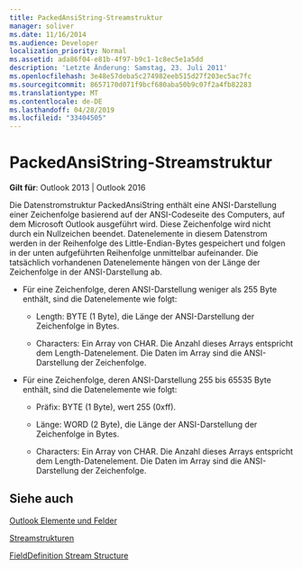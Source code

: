 ```yaml
---
title: PackedAnsiString-Streamstruktur
manager: soliver
ms.date: 11/16/2014
ms.audience: Developer
localization_priority: Normal
ms.assetid: ada86f04-e81b-4f97-b9c1-1c8ec5e1a5dd
description: 'Letzte Änderung: Samstag, 23. Juli 2011'
ms.openlocfilehash: 3e48e57deba5c274982eeb515d27f203ec5ac7fc
ms.sourcegitcommit: 8657170d071f9bcf680aba50b9c07f2a4fb82283
ms.translationtype: MT
ms.contentlocale: de-DE
ms.lasthandoff: 04/28/2019
ms.locfileid: "33404505"
---
```

# <a name="packedansistring-stream-structure"></a>PackedAnsiString-Streamstruktur

  
  
**Gilt für**: Outlook 2013 | Outlook 2016 
  
Die Datenstromstruktur PackedAnsiString enthält eine ANSI-Darstellung einer Zeichenfolge basierend auf der ANSI-Codeseite des Computers, auf dem Microsoft Outlook ausgeführt wird. Diese Zeichenfolge wird nicht durch ein Nullzeichen beendet. Datenelemente in diesem Datenstrom werden in der Reihenfolge des Little-Endian-Bytes gespeichert und folgen in der unten aufgeführten Reihenfolge unmittelbar aufeinander. Die tatsächlich vorhandenen Datenelemente hängen von der Länge der Zeichenfolge in der ANSI-Darstellung ab.
  
- Für eine Zeichenfolge, deren ANSI-Darstellung weniger als 255 Byte enthält, sind die Datenelemente wie folgt:
    
  - Length: BYTE (1 Byte), die Länge der ANSI-Darstellung der Zeichenfolge in Bytes.
    
  - Characters: Ein Array von CHAR. Die Anzahl dieses Arrays entspricht dem Length-Datenelement. Die Daten im Array sind die ANSI-Darstellung der Zeichenfolge.
    
- Für eine Zeichenfolge, deren ANSI-Darstellung 255 bis 65535 Byte enthält, sind die Datenelemente wie folgt:
    
  - Präfix: BYTE (1 Byte), wert 255 (0xff).
    
  - Länge: WORD (2 Byte), die Länge der ANSI-Darstellung der Zeichenfolge in Bytes.
    
  - Characters: Ein Array von CHAR. Die Anzahl dieses Arrays entspricht dem Length-Datenelement. Die Daten im Array sind die ANSI-Darstellung der Zeichenfolge.
    
## <a name="see-also"></a>Siehe auch



[Outlook Elemente und Felder](outlook-items-and-fields.md)
  
[Streamstrukturen](stream-structures.md)
  
[FieldDefinition Stream Structure](fielddefinition-stream-structure.md)

